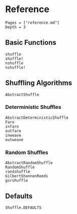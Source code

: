 # Reference

```@contents
Pages = ["reference.md"]
Depth = 3
```

## Basic Functions

```@docs
shuffle
shuffle!
nshuffle
nshuffle!
```

## Shuffling Algorithms

```@docs
AbstractShuffle
```

### Deterministic Shuffles

```@docs
AbstractDeterministicShuffle
Faro
infaro
outfaro
inweave
outweave
```

### Random Shuffles

```@docs
AbstractRandomShuffle
RandomShuffle
randshuffle
GilbertShannonReeds
gsrshuffle
```

## Defaults

```@docs
Shuffle.DEFAULTS
```

